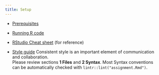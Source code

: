 ```yaml
---
title: Setup
---
```


- [Prerequisites](http://r4ds.had.co.nz/introduction.html#prerequisites)
- [Running R code](http://r4ds.had.co.nz/introduction.html#running-r-code)
- [RStudio Cheat sheet](https://www.rstudio.com/wp-content/uploads/2016/01/rstudio-IDE-cheatsheet.pdf) (for reference)


- [Style guide](http://style.tidyverse.org/)  Consistent style is an important element of communication and collaboration.  
  Please review sections **1 Files** and **2 Syntax**.  Most Syntax conventions can be automatically
  checked with `lintr::lint("assignment.Rmd")`.